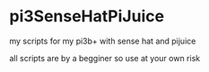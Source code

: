 # pi3SenseHatPiJuice

my scripts for my pi3b+ with sense hat and pijuice

all scripts are by a begginer so use at your own risk
